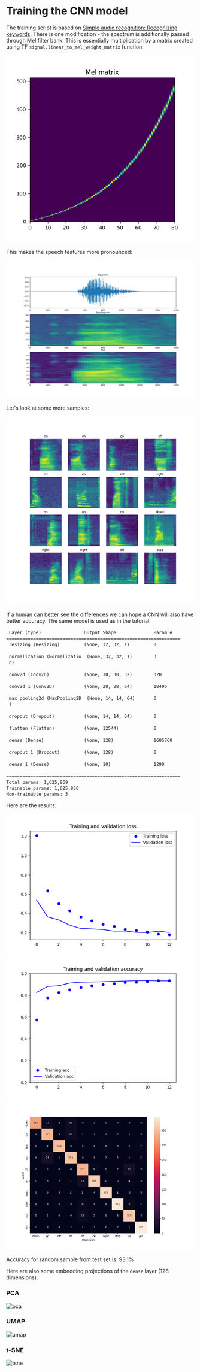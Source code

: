 # Training the CNN model

The training script is based on [Simple audio recognition: Recognizing keywords](https://www.tensorflow.org/tutorials/audio/simple_audio).
There is one modification - the spectrum is additionally passed through Mel filter bank.
This is essentially multiplication by a matrix created using TF `signal.linear_to_mel_weight_matrix` function:

![Mel matrix](figures/mel_mat.png)


This makes the speech features more pronounced:

![Wave-spectrum-mel](figures/wav_spect_mel.png)

Let's look at some more samples:

![Mel-samples](figures/mel_spectrograms.png)

If a human can better see the differences we can hope a CNN will also
have better accuracy. The same model is used as in the tutorial:

```
 Layer (type)                Output Shape              Param #   
=================================================================
 resizing (Resizing)         (None, 32, 32, 1)         0         
                                                                 
 normalization (Normalizatio  (None, 32, 32, 1)        3         
 n)                                                              
                                                                 
 conv2d (Conv2D)             (None, 30, 30, 32)        320       
                                                                 
 conv2d_1 (Conv2D)           (None, 28, 28, 64)        18496     
                                                                 
 max_pooling2d (MaxPooling2D  (None, 14, 14, 64)       0         
 )                                                               
                                                                 
 dropout (Dropout)           (None, 14, 14, 64)        0         
                                                                 
 flatten (Flatten)           (None, 12544)             0         
                                                                 
 dense (Dense)               (None, 128)               1605760   
                                                                 
 dropout_1 (Dropout)         (None, 128)               0         
                                                                 
 dense_1 (Dense)             (None, 10)                1290      
                                                                 
=================================================================
Total params: 1,625,869
Trainable params: 1,625,866
Non-trainable params: 3
```

Here are the results:

![train-val-los](figures/train_val_loss.png)
![train-val-acc](figures/train_val_acc.png)
![confusion-mat](figures/confusion_mat.png)

Accuracy for random sample from test set is: 93.1%

Here are also some embedding projections of the `dense` layer (128 dimensions).

### PCA

![pca](figures/pca.gif)

### UMAP

![umap](figures/umap.gif)

### t-SNE

![tsne](figures/tsne.gif)
